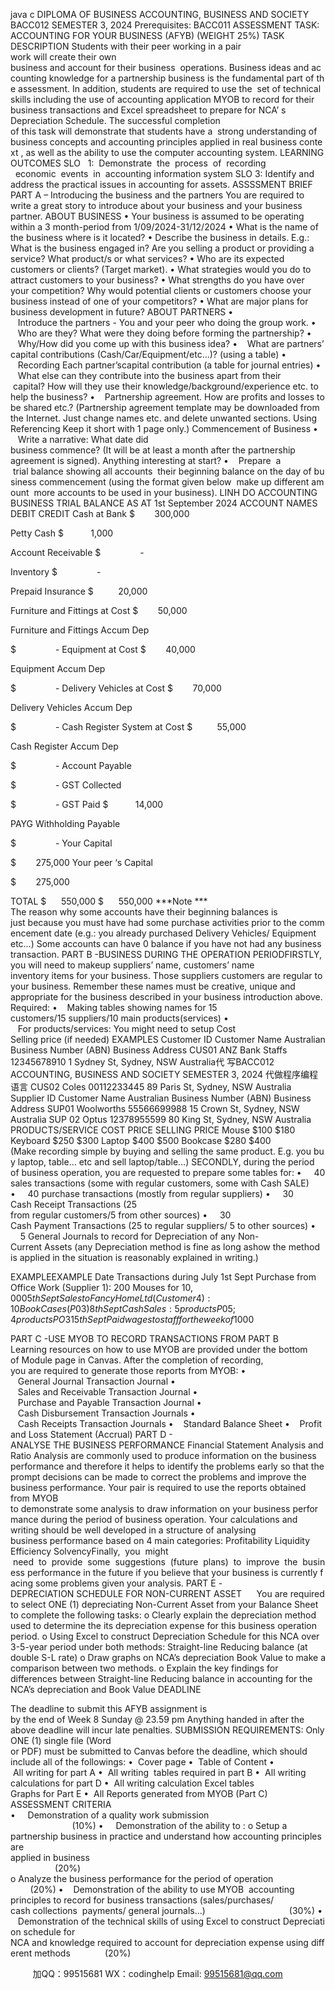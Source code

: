 java c
DIPLOMA OF BUSINESS
ACCOUNTING, BUSINESS AND SOCIETY
BACC012
SEMESTER 3, 2024
Prerequisites: BACC011
ASSESSMENT TASK: ACCOUNTING FOR YOUR BUSINESS (AFYB)
(WEIGHT 25%)
TASK DESCRIPTION
Students with their peer working in a pair work will create their own business and account for their business  operations. Business ideas and accounting knowledge for a partnership business is the fundamental part of the assessment. In addition, students are required to use the  set of technical  skills including the use of accounting application MYOB to record for their business transactions and Excel spreadsheet to prepare for NCA’ s Depreciation Schedule. The successful completion of this task will demonstrate that students have a  strong understanding of business concepts and accounting principles applied in real business context , as well as the ability to use the computer accounting system.
LEARNING OUTCOMES
SLO   1:  Demonstrate  the  process  of  recording   economic  events  in  accounting information system
SLO 3: Identify and address the practical issues in accounting for assets.
ASSSSMENT BRIEF
PART A – Introducing the business and the partners
You are required to write a great story to introduce about your business and your business partner.
ABOUT BUSINESS
• Your business is assumed to be operating within a 3 month-period from 1/09/2024-31/12/2024
• What is the name of the business  where is it located?
• Describe the business in details. E.g.: What is the business engaged in? Are you selling a product or providing a service? What product/s or what services?
• Who are its expected customers or clients? (Target market).
• What strategies would you do to attract customers to your business?
• What strengths do you have over your competition? Why would potential clients or customers choose your business instead of one of your competitors?
• What are major plans for business development in future?
ABOUT PARTNERS
•    Introduce the partners - You and your peer who doing the group work.
•    Who are they? What were they doing before forming the partnership?
•    Why/How did you come up with this business idea?
•    What are partners’ capital contributions (Cash/Car/Equipment/etc...)? (using a table)
•    Recording Each partner’scapital contribution (a table for journal entries)
•    What else can they contribute into the business apart from their  capital? How will they use their knowledge/background/experience etc. to help the business?
•    Partnership agreement. How are profits and losses to be shared etc.?
(Partnership agreement template may be downloaded from the Internet. Just change names etc. and delete unwanted sections. Using Referencing  Keep it short with 1 page only.)
Commencement of Business
•    Write a narrative: What date did business commence? (It will be at least a month after the partnership agreement is signed). Anything interesting at start?
•    Prepare  a  trial balance showing all accounts  their beginning balance on the day of business commencement (using the format given below  make up different amount  more accounts to be used in your business).
LINH DO ACCOUNTING BUSINESS
TRIAL BALANCE
AS AT 1st September 2024
ACCOUNT NAMES
DEBIT
CREDIT
Cash at Bank
$        300,000

Petty Cash
$           1,000

Account Receivable
$                -

Inventory
$                -

Prepaid Insurance
$          20,000

Furniture and Fittings at Cost
$        50,000

Furniture and Fittings Accum Dep

$                -
Equipment at Cost
$        40,000

Equipment Accum Dep

$                -
Delivery Vehicles at Cost
$        70,000

Delivery Vehicles Accum Dep

$                -
Cash Register System at Cost
$          55,000

Cash Register Accum Dep

$                -
Account Payable

$                -
GST Collected

$                -
GST Paid
$           14,000

PAYG Withholding Payable

$                -
Your Capital

$        275,000
Your peer ‘s Capital

$        275,000



TOTAL
$      550,000
$      550,000
***Note ***
The reason why some accounts have their beginning balances is just because you must have had some purchase activities prior to the commencement date (e.g.: you already purchased Delivery Vehicles/ Equipment etc…)
Some accounts can have 0 balance if you have not had any business transaction.
PART B -BUSINESS DURING THE OPERATION PERIODFIRSTLY, you will need to makeup suppliers’ name, customers’ name  inventory items for your business. Those suppliers customers are regular to your business. Remember these names must be creative, unique and appropriate for the business described in your business introduction above.
Required:
•    Making tables showing names for 15 customers/15 suppliers/10 main products(services)
•    For products/services: You might need to setup Cost  Selling price (if needed)
EXAMPLES
Customer ID
Customer Name
Australian Business Number (ABN)
Business Address
CUS01
ANZ Bank Staffs
12345678910
1 Sydney St, Sydney, NSW Australia代 写BACC012 ACCOUNTING, BUSINESS AND SOCIETY SEMESTER 3, 2024
代做程序编程语言
CUS02
Coles
00112233445
89 Paris St, Sydney, NSW Australia
Supplier ID
Customer Name
Australian Business Number (ABN)
Business Address
SUP01
Woolworths
55566699988
15 Crown St, Sydney, NSW Australia
SUP 02
Optus
12378955599
80 King St, Sydney, NSW Australia
PRODUCTS/SERVICE
COST PRICE
SELLING PRICE
Mouse
$100
$180
Keyboard
$250
$300
Laptop
$400
$500
Bookcase
$280
$400
(Make recording simple by buying and selling the same product. E.g. you buy laptop, table… etc and sell laptop/table…)
SECONDLY, during the period of business operation, you are requested to prepare some tables for:
•     40 sales transactions (some with regular customers, some with Cash SALE)
•     40 purchase transactions (mostly from regular suppliers)
•     30 Cash Receipt Transactions (25 from regular customers/5 from other sources)
•     30 Cash Payment Transactions (25 to regular suppliers/ 5 to other sources)
•     5 General Journals to record for Depreciation of any Non-Current Assets (any Depreciation method is fine as long ashow the method is applied in the situation is reasonably explained in writing.)

EXAMPLEEXAMPLE
Date
Transactions during July
1st Sept
Purchase from Office Work (Supplier 1): 200 Mouses for $10,000
5th Sept
Sales to Fancy Home Ltd (Customer 4)  : 10 Book Cases ( P03)
8th  Sept
Cash Sales:  5 products P05; 4 products PO3
15th  Sept
Paid wages to staff for the week of $1000

PART C -USE MYOB TO RECORD TRANSACTIONS FROM PART B     
Learning resources on how to use MYOB are provided under the bottom of Module page in Canvas.
After the completion of recording, you are required to generate those reports from MYOB:
•    General Journal Transaction Journal
•    Sales and Receivable Transaction Journal
•    Purchase and Payable Transaction Journal
•    Cash Disbursement Transaction Journals
•    Cash Receipts Transaction Journals
•    Standard Balance Sheet
•    Profit and Loss Statement (Accrual)
PART D - ANALYSE THE BUSINESS PERFORMANCE
Financial Statement Analysis and Ratio Analysis are commonly used to produce information on the business performance and therefore it helps to identify the problems early so that the prompt decisions can be made to correct the problems and improve the business performance.
Your pair is required to use the reports obtained from MYOB to demonstrate some analysis to draw information on your business performance during the period of business operation.
Your calculations and writing should be well developed in a structure of analysing business performance based on 4 main categories:
Profitability
Liquidity
Efficiency
SolvencyFinally,  you  might  need  to  provide  some  suggestions  (future  plans)  to  improve  the  business performance in the future if you believe that your business is currently facing some problems given your analysis.
PART E -DEPRECIATION SCHEDULE FOR NON-CURRENT ASSET     
You are required to select ONE (1) depreciating Non-Current Asset from your Balance Sheet to complete the following tasks:
o Clearly explain the depreciation method used to determine the its depreciation expense for this business operation period.
o Using Excel to construct Depreciation Schedule for this NCA over 3-5-year period under both methods: Straight-line  Reducing balance (at double S-L rate)
o Draw graphs on NCA’s depreciation  Book Value to make a comparison between two methods.
o Explain the key findings for differences between Straight-line  Reducing balance in accounting for the NCA’s depreciation and Book Value
DEADLINE

The deadline to submit this AFYB assignment is by the end of Week 8 Sunday @ 23.59 pm
Anything handed in after the above deadline will incur late penalties.
SUBMISSION REQUIREMENTS:
Only ONE (1) single file (Word or PDF) must be submitted to Canvas before the deadline, which should include all of the followings:
•  Cover page
•  Table of Content
•  All writing for part A
•  All writing  tables required in part B
•  All writing  calculations for part D
•  All writing  calculation  Excel tables  Graphs for Part E
•  All Reports generated from MYOB (Part C)
ASSESSMENT CRITERIA
•     Demonstration of a quality work submission                                                                        (10%)
•     Demonstration of the ability to :
o Setup a partnership business in practice and understand how accounting principles are applied in business                                                                                                                 (20%)
o Analyze the business performance for the period of operation                             (20%)
•    Demonstration of the ability to use MYOB  accounting principles to record for business transactions (sales/purchases/ cash collections  payments/ general journals…)                                  (30%)
•    Demonstration of the technical skills of using Excel to construct Depreciation schedule for NCA and knowledge required to account for depreciation expense using different methods              (20%)

         
加QQ：99515681  WX：codinghelp  Email: 99515681@qq.com
